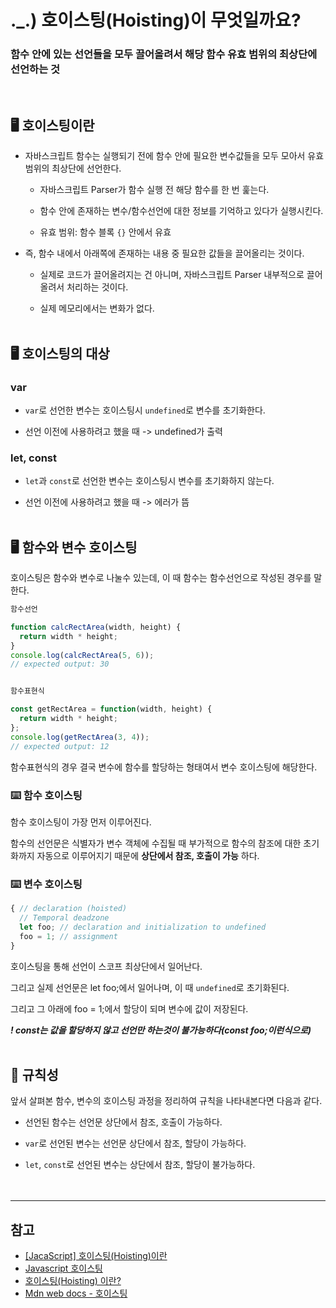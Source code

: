 # ._.) 호이스팅(Hoisting)이 무엇일까요?
### 함수 안에 있는 선언들을 모두 끌어올려서 해당 함수 유효 범위의 최상단에 선언하는 것
<br/>

## 🖥 호이스팅이란
* 자바스크립트 함수는 실행되기 전에 함수 안에 필요한 변수값들을 모두 모아서 유효 범위의 최상단에 선언한다.
  
  * 자바스크립트 Parser가 함수 실행 전 해당 함수를 한 번 훑는다.
  
  * 함수 안에 존재하는 변수/함수선언에 대한 정보를 기억하고 있다가 실행시킨다.
  
  * 유효 범위: 함수 블록 `{}` 안에서 유효

* 즉, 함수 내에서 아래쪽에 존재하는 내용 중 필요한 값들을 끌어올리는 것이다.
  * 실제로 코드가 끌어올려지는 건 아니며, 자바스크립트 Parser 내부적으로 끌어올려서 처리하는 것이다.

  * 실제 메모리에서는 변화가 없다.
<br/><br/>

## 🖥 호이스팅의 대상
### var
* `var`로 선언한 변수는 호이스팅시 `undefined`로 변수를 초기화한다.

* 선언 이전에 사용하려고 했을 때 -> undefined가 출력

### let, const
* `let`과 `const`로 선언한 변수는 호이스팅시 변수를 초기화하지 않는다.

* 선언 이전에 사용하려고 했을 때 -> 에러가 뜸
<br/><br/>

## 🖥 함수와 변수 호이스팅
호이스팅은 함수와 변수로 나눌수 있는데, 이 때 함수는 함수선언으로 작성된 경우를 말한다.

```js
함수선언

function calcRectArea(width, height) {
  return width * height;
}
console.log(calcRectArea(5, 6));
// expected output: 30


함수표현식

const getRectArea = function(width, height) {
  return width * height;
};
console.log(getRectArea(3, 4));
// expected output: 12
```

함수표현식의 경우 결국 변수에 함수를 할당하는 형태여서 변수 호이스팅에 해당한다.

### ⌨️ 함수 호이스팅
함수 호이스팅이 가장 먼저 이루어진다.

함수의 선언문은 식별자가 변수 객체에 수집될 때 부가적으로 함수의 참조에 대한 초기화까지 자동으로 이루어지기 때문에 __상단에서 참조, 호출이 가능__ 하다.
<br/>

### ⌨️ 변수 호이스팅

```js
{ // declaration (hoisted)
  // Temporal deadzone
  let foo; // declaration and initialization to undefined
  foo = 1; // assignment
}
```

호이스팅을 통해 선언이 스코프 최상단에서 일어난다.

그리고 실제 선언문은 let foo;에서 일어나며, 이 때 `undefined`로 초기화된다.

그리고 그 아래에 foo = 1;에서 할당이 되며 변수에 값이 저장된다.


___! const는 값을 할당하지 않고 선언만 하는것이 불가능하다(const foo;이런식으로)___
<br/><br/>

## 📍 규칙성
앞서 살펴본 함수, 변수의 호이스팅 과정을 정리하여 규칙을 나타내본다면 다음과 같다.

* 선언된 함수는 선언문 상단에서 참조, 호출이 가능하다.

* `var`로 선언된 변수는 선언문 상단에서 참조, 할당이 가능하다.

* `let`, `const`로 선언된 변수는 상단에서 참조, 할당이 불가능하다.
<br/><br/><br/>

***
## 참고
* [[JacaScript] 호이스팅(Hoisting)이란](https://gmlwjd9405.github.io/2019/04/22/javascript-hoisting.html)
* [Javascript 호이스팅](https://velog.io/@leejihun96/Javascript-%ED%98%B8%EC%9D%B4%EC%8A%A4%ED%8C%85)
* [호이스팅(Hoisting) 이란?](https://velog.io/@hoo00nn/%ED%98%B8%EC%9D%B4%EC%8A%A4%ED%8C%85Hoisting-%EC%9D%B4%EB%9E%80)
* [Mdn web docs - 호이스팅 ](https://developer.mozilla.org/ko/docs/Glossary/Hoisting)
